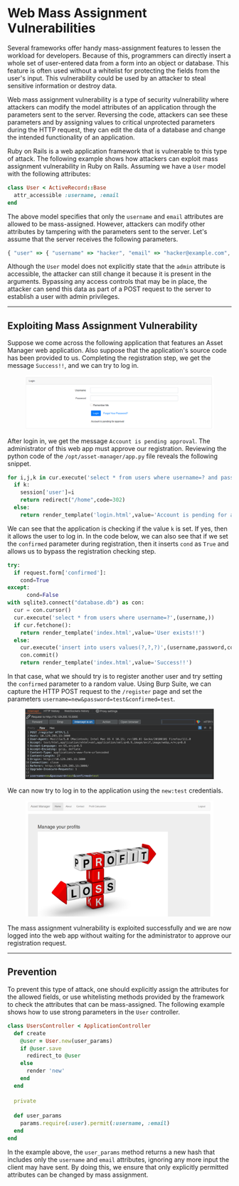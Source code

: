 # Web Mass Assignment Vulnerabilities

Several frameworks offer handy mass-assignment features to lessen the workload for developers. Because of this, programmers can directly insert a whole set of user-entered data from a form into an object or database. This feature is often used without a whitelist for protecting the fields from the user's input. This vulnerability could be used by an attacker to steal sensitive information or destroy data.

Web mass assignment vulnerability is a type of security vulnerability where attackers can modify the model attributes of an application through the parameters sent to the server. Reversing the code, attackers can see these parameters and by assigning values to critical unprotected parameters during the HTTP request, they can edit the data of a database and change the intended functionality of an application.

Ruby on Rails is a web application framework that is vulnerable to this type of attack. The following example shows how attackers can exploit mass assignment vulnerability in Ruby on Rails. Assuming we have a `User` model with the following attributes:

```ruby
class User < ActiveRecord::Base
  attr_accessible :username, :email
end
```

The above model specifies that only the `username` and `email` attributes are allowed to be mass-assigned. However, attackers can modify other attributes by tampering with the parameters sent to the server. Let's assume that the server receives the following parameters.

```javascript
{ "user" => { "username" => "hacker", "email" => "hacker@example.com", "admin" => true } }
```

Although the `User` model does not explicitly state that the `admin` attribute is accessible, the attacker can still change it because it is present in the arguments. Bypassing any access controls that may be in place, the attacker can send this data as part of a POST request to the server to establish a user with admin privileges.

***

## Exploiting Mass Assignment Vulnerability

Suppose we come across the following application that features an Asset Manager web application. Also suppose that the application's source code has been provided to us. Completing the registration step, we get the message `Success!!`, and we can try to log in.

<figure><img src="../../../../.gitbook/assets/image (1) (1) (1) (1) (1) (1) (1) (1) (1) (1) (1) (1) (1) (1) (1) (1) (1) (1).png" alt=""><figcaption></figcaption></figure>

After login in, we get the message `Account is pending approval`. The administrator of this web app must approve our registration. Reviewing the python code of the `/opt/asset-manager/app.py` file reveals the following snippet.

```python
for i,j,k in cur.execute('select * from users where username=? and password=?',(username,password)):
  if k:
    session['user']=i
    return redirect("/home",code=302)
  else:
    return render_template('login.html',value='Account is pending for approval')
```

We can see that the application is checking if the value `k` is set. If yes, then it allows the user to log in. In the code below, we can also see that if we set the `confirmed` parameter during registration, then it inserts `cond` as `True` and allows us to bypass the registration checking step.

```python
try:
  if request.form['confirmed']:
    cond=True
except:
      cond=False
with sqlite3.connect("database.db") as con:
  cur = con.cursor()
  cur.execute('select * from users where username=?',(username,))
  if cur.fetchone():
    return render_template('index.html',value='User exists!!')
  else:
    cur.execute('insert into users values(?,?,?)',(username,password,cond))
    con.commit()
    return render_template('index.html',value='Success!!')
```

In that case, what we should try is to register another user and try setting the `confirmed` parameter to a random value. Using Burp Suite, we can capture the HTTP POST request to the `/register` page and set the parameters `username=new&password=test&confirmed=test`.

<figure><img src="../../../../.gitbook/assets/image (1) (1) (1) (1) (1) (1) (1) (1) (1) (1) (1) (1) (1) (1) (1) (1) (1) (1) (1).png" alt=""><figcaption></figcaption></figure>

We can now try to log in to the application using the `new:test` credentials.

<figure><img src="../../../../.gitbook/assets/image (2) (1) (1) (1) (1) (1) (1) (1) (1) (1) (1) (1) (1) (1) (1).png" alt=""><figcaption></figcaption></figure>

The mass assignment vulnerability is exploited successfully and we are now logged into the web app without waiting for the administrator to approve our registration request.

***

## Prevention

To prevent this type of attack, one should explicitly assign the attributes for the allowed fields, or use whitelisting methods provided by the framework to check the attributes that can be mass-assigned. The following example shows how to use strong parameters in the `User` controller.

```ruby
class UsersController < ApplicationController
  def create
    @user = User.new(user_params)
    if @user.save
      redirect_to @user
    else
      render 'new'
    end
  end

  private

  def user_params
    params.require(:user).permit(:username, :email)
  end
end
```

In the example above, the `user_params` method returns a new hash that includes only the `username` and `email` attributes, ignoring any more input the client may have sent. By doing this, we ensure that only explicitly permitted attributes can be changed by mass assignment.
